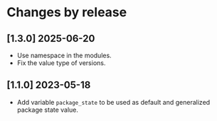 # Changes by release

## [1.3.0] 2025-06-20

- Use namespace in the modules.
- Fix the value type of versions.

## [1.1.0] 2023-05-18

- Add variable `package_state` to be used as default and generalized package state value.

